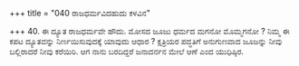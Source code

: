 +++
title = "040 ರಾಜಧರ್ಮವಿದಹುದು ಕಳವಿನ"

+++
40. ಈ ದ್ಯೂತ ರಾಜಧರ್ಮವೇ ಹೌದು. ಮೋಸದ ಜೂಜು ಧರ್ಮದ  ಮಗನೋ ಮೊಮ್ಮಗನೋ ? ನಿಮ್ಮ ಈ ಕಪಟ ದ್ಯೂತವನ್ನು ನಿರ್ಣಯಿಸುವುದಕ್ಕೆ ಯಾವುದು ಆಧಾರ ? ಕ್ಷತ್ರಿಯರ ಪದ್ಧತಿಗೆ ಅನುಗುಣವಾದ ಜೂಜನ್ನು ನೀವು ಬಲ್ಲಿರಾದರೆ ನೀವು ಕರೆಯಿರಿ. ಆಗ ನಾನು ಬರದಿದ್ದರೆ ಜನಾದರ್ನನ ಮೇಲೆ ಆಣೆ ಎಂದ ಯುಧಿಷ್ಠಿರ.